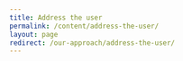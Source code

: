 ```yaml
---
title: Address the user
permalink: /content/address-the-user/
layout: page
redirect: /our-approach/address-the-user/
---
```

